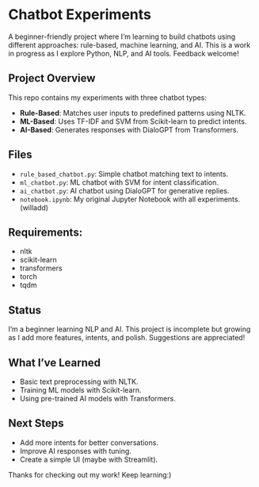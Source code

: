 # Chatbot Experiments

A beginner-friendly project where I’m learning to build chatbots using different approaches: rule-based, machine learning, and AI. This is a work in progress as I explore Python, NLP, and AI tools. Feedback welcome!

## Project Overview

This repo contains my experiments with three chatbot types:
- **Rule-Based**: Matches user inputs to predefined patterns using NLTK.
- **ML-Based**: Uses TF-IDF and SVM from Scikit-learn to predict intents.
- **AI-Based**: Generates responses with DialoGPT from Transformers.

## Files

- `rule_based_chatbot.py`: Simple chatbot matching text to intents.
- `ml_chatbot.py`: ML chatbot with SVM for intent classification.
- `ai_chatbot.py`: AI chatbot using DialoGPT for generative replies.
- `notebook.ipynb`: My original Jupyter Notebook with all experiments.(willadd)

## Requirements:

- nltk
- scikit-learn
- transformers
- torch
- tqdm

## Status
I’m a beginner learning NLP and AI. This project is incomplete but growing as I add more features, intents, and polish. Suggestions are appreciated!


## What I’ve Learned

- Basic text preprocessing with NLTK.
- Training ML models with Scikit-learn.
- Using pre-trained AI models with Transformers.

## Next Steps

- Add more intents for better conversations.
- Improve AI responses with tuning.
- Create a simple UI (maybe with Streamlit).




Thanks for checking out my work! 
Keep learning:) 



